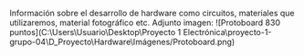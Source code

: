 Información sobre el desarrollo de hardware como circuitos, materiales que utilizaremos, material fotográfico etc.
Adjunto imagen: ![Protoboard 830 puntos](C:\Users\Usuario\Desktop\Proyecto 1 Electrónica\proyecto-1-grupo-04\D_Proyecto\Hardware\Imágenes/Protoboard.png)


